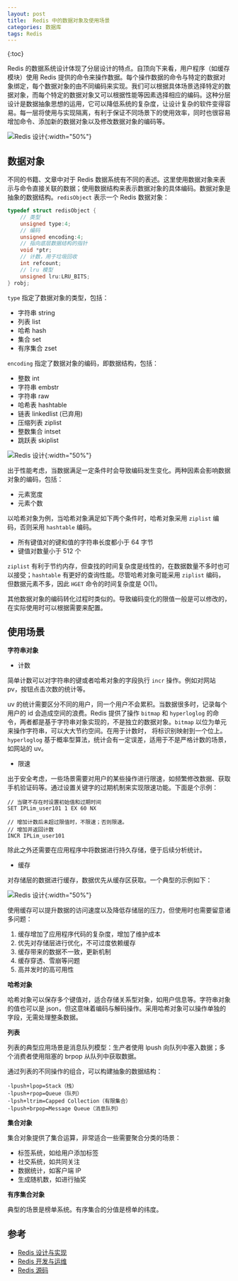```yaml
---
layout: post
title:  Redis 中的数据对象及使用场景
categories: 数据库
tags: Redis
---
```

{:toc}

Redis 的数据系统设计体现了分层设计的特点。自顶向下来看，用户程序（如缓存模块）使用 Redis 提供的命令来操作数据。每个操作数据的命令与特定的数据对象绑定，每个数据对象的由不同编码来实现。我们可以根据具体场景选择特定的数据对象，而每个特定的数据对象又可以根据性能等因素选择相应的编码。这种分层设计是数据抽象思想的运用，它可以降低系统的复杂度，让设计复杂的软件变得容易。每一层将使用与实现隔离，有利于保证不同场景下的使用效率，同时也很容易增加命令、添加新的数据对象以及修改数据对象的编码等。

![Redis 设计](/assets/img/redis.svg){:width="50%"}

## 数据对象

不同的书籍、文章中对于 Redis 数据系统有不同的表述。这里使用数据对象来表示与命令直接关联的数据；使用数据结构来表示数据对象的具体编码。数据对象是抽象的数据结构。`redisObject` 表示一个 Redis 数据对象：

```c
typedef struct redisObject {
    // 类型
    unsigned type:4;
    // 编码
    unsigned encoding:4;
    // 指向底层数据结构的指针
    void *ptr;
    // 计数，用于垃圾回收
    int refcount;
    // lru 模型
    unsigned lru:LRU_BITS;
} robj;
```

`type` 指定了数据对象的类型，包括：

- 字符串 string
- 列表 list
- 哈希 hash
- 集合 set
- 有序集合 zset


`encoding` 指定了数据对象的编码，即数据结构，包括：

- 整数 int
- 字符串 embstr
- 字符串 raw
- 哈希表 hashtable
- 链表 linkedlist (已弃用)
- 压缩列表 ziplist
- 整数集合 intset
- 跳跃表 skiplist

![Redis 设计](/assets/img/redis_obj.svg){:width="50%"}

出于性能考虑，当数据满足一定条件时会导致编码发生变化。两种因素会影响数据对象的编码，包括：

- 元素宽度
- 元素个数

以哈希对象为例，当哈希对象满足如下两个条件时，哈希对象采用 `ziplist` 编码，否则采用 `hashtable` 编码。

- 所有键值对的键和值的字符串长度都小于 64 字节
- 键值对数量小于 512 个

`ziplist` 有利于节约内存，但查找的时间复杂度是线性的，在数据数量不多时也可以接受；`hashtable` 有更好的查询性能。尽管哈希对象可能采用 `ziplist` 编码，但数据元素不多，因此 `HGET` 命令的时间复杂度是 O(1)。

其他数据对象的编码转化过程时类似的。导致编码变化的限值一般是可以修改的，在实际使用时可以根据需要来配置。

## 使用场景

**字符串对象**

- 计数

简单计数可以对字符串的键或者哈希对象的字段执行 `incr` 操作。例如对网站 pv，按钮点击次数的统计等。

uv 的统计需要区分不同的用户，同一个用户不会累积。当数据很多时，记录每个用户的 id 会造成空间的浪费。Redis 提供了操作 `bitmap` 和 `hyperloglog` 的命令，两者都是基于字符串对象实现的，不是独立的数据对象。`bitmap` 以位为单元来操作字符串，可以大大节约空间。在用于计数时， 将标识别映射到一个位上。`hyperloglog` 基于概率型算法，统计会有一定误差，适用于不是严格计数的场景，如网站的 uv。

- 限速

出于安全考虑，一些场景需要对用户的某些操作进行限速，如频繁修改数据、获取手机验证码等。通过设置关键字的过期机制来实现限速功能。下面是个示例：

```
// 当键不存在时设置初始值和过期时间
SET IPLim_user101 1 EX 60 NX

// 增加计数后未超过限值时，不限速；否则限速。
// 增加并返回计数
INCR IPLim_user101
```

除此之外还需要在应用程序中将数据进行持久存储，便于后续分析统计。


- 缓存

对存储层的数据进行缓存，数据优先从缓存区获取。一个典型的示例如下：

![Redis 设计](/assets/img/redis_cache.svg){:width="50%"}

使用缓存可以提升数据的访问速度以及降低存储层的压力，但使用时也需要留意诸多问题：

1. 缓存增加了应用程序代码的复杂度，增加了维护成本
2. 优先对存储层进行优化，不可过度依赖缓存
3. 缓存带来的数据不一致，更新机制
4. 缓存穿透、雪崩等问题
5. 高并发时的高可用性

**哈希对象**

哈希对象可以保存多个键值对，适合存储关系型对象，如用户信息等。字符串对象的值也可以是 json，但这意味着编码与解码操作。采用哈希对象可以操作单独的字段，无需处理整条数据。

**列表**

列表的典型应用场景是消息队列模型：生产者使用 lpush 向队列中塞入数据；多个消费者使用阻塞的 brpop 从队列中获取数据。

通过列表的不同操作的组合，可以构建抽象的数据结构：

```
·lpush+lpop=Stack（栈）
·lpush+rpop=Queue（队列）
·lpsh+ltrim=Capped Collection（有限集合）
·lpush+brpop=Message Queue（消息队列）
```

**集合对象**

集合对象提供了集合运算，非常适合一些需要聚合分类的场景：

- 标签系统，如给用户添加标签
- 社交系统，如共同关注
- 数据统计，如客户端 IP
- 生成随机数，如进行抽奖


**有序集合对象**

典型的场景是榜单系统。有序集合的分值是榜单的纬度。

## 参考
- [Redis 设计与实现](http://redisbook.com/)
- [Redis 开发与运维](https://book.douban.com/subject/26971561/)
- [Redis 源码](https://redis.io/)
